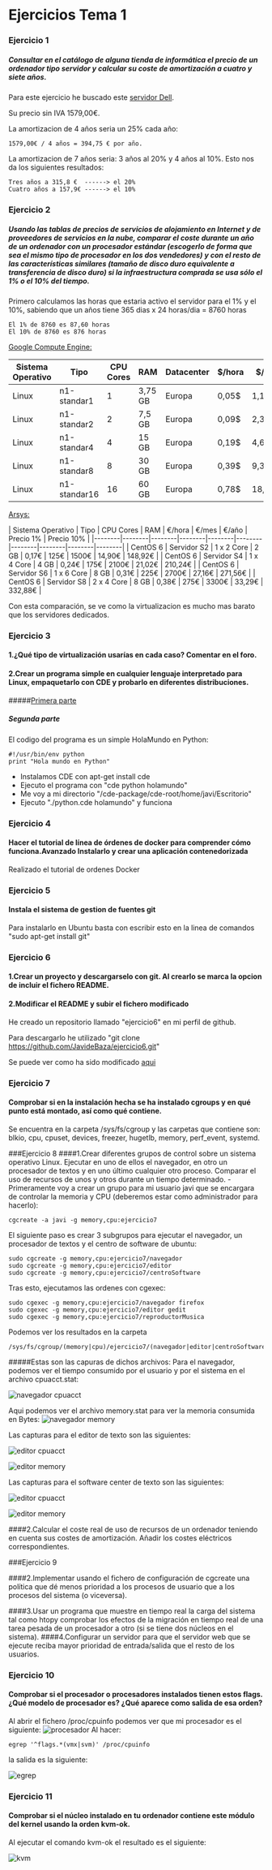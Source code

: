 # Ejercicios Tema 1

### Ejercicio 1
##### Consultar en el catálogo de alguna tienda de informática el precio de un ordenador tipo servidor y calcular su coste de amortización a cuatro y siete años.

Para este ejercicio he buscado este [servidor Dell](http://configure.euro.dell.com/dellstore/config.aspx?oc=pet110ii04&model_id=poweredge-t110-2&c=es&l=es&s=bsd&cs=esbsdt1&).

Su precio sin IVA 1579,00€. 

La amortizacion de 4 años seria un 25% cada año:

	1579,00€ / 4 años = 394,75 € por año. 

La amortizacion de 7 años seria: 3 años al 20% y 4 años al 10%. Esto nos da los siguientes resultados:

	Tres años a 315,8 €  ------> el 20%
    Cuatro años a 157,9€ ------> el 10%


### Ejercicio 2
##### Usando las tablas de precios de servicios de alojamiento en Internet y de proveedores de servicios en la nube, comparar el coste durante un año de un ordenador con un procesador estándar (escogerlo de forma que sea el mismo tipo de procesador en los dos vendedores) y con el resto de las características similares (tamaño de disco duro equivalente a transferencia de disco duro) si la infraestructura comprada se usa sólo el 1% o el 10% del tiempo.

Primero calculamos las horas que estaria activo el servidor para el 1% y el 10%, sabiendo que un años tiene 365 dias x 24 horas/dia = 8760 horas

	El 1% de 8760 es 87,60 horas
    El 10% de 8760 es 876 horas

[Google Compute Engine:](https://cloud.google.com/products/calculator/)

| Sistema Operativo | Tipo | CPU Cores | RAM | Datacenter | $/hora | $/dia | $/mes | $/año | Precio 1% | Precio 10% |
|--------|--------|--------|--------|--------|--------|--------|--------|--------|--------|--------|
| Linux | n1-standar1 | 1 | 3,75 GB | Europa | 0,05$ | 1,16$ | 34,87$ | 418,44$  |  4,38$ | 43,80$ |
| Linux | n1-standar2 | 2 | 7,5 GB | Europa | 0,09$ | 2,33$ | 69,75$ | 837$  |  7,88$ | 78,84$ |
| Linux | n1-standar4 | 4 | 15 GB | Europa | 0,19$ | 4,65$ | 139,49$ |  1673,88$ | 16,64$  | 116,44$ |
| Linux | n1-standar8 | 8 | 30 GB | Europa | 0,39$ | 9,30$ | 278,98$ | 3347,76$  | 34,16$  | 341,64$ |
| Linux | n1-standar16 | 16 | 60 GB | Europa | 0,78$ | 18,60$ | 557,96$ | 6695,52$  | 68,32$  | 683,28$ |


[Arsys:](www.arsys.es/servidores/dedicados)

| Sistema Operativo | Tipo | CPU Cores | RAM | €/hora | €/mes | €/año | Precio 1% | Precio 10% |
|--------|--------|--------|--------|--------|--------|--------|--------|--------|--------|
| CentOS 6 | Servidor S2 | 1 x 2 Core | 2 GB | 0,17€ | 125€ | 1500€ |  14,90€ | 148,92€ |
| CentOS 6 | Servidor S4 | 1 x 4 Core | 4 GB | 0,24€ | 175€ | 2100€ |  21,02€ | 210,24€ |
| CentOS 6 | Servidor S6 | 1 x 6 Core | 8 GB | 0,31€ | 225€ | 2700€ | 27,16€  | 271,56€ |
| CentOS 6 | Servidor S8 | 2 x 4 Core | 8 GB | 0,38€ | 275€ | 3300€ | 33,29€  | 332,88€ |

Con esta comparación, se ve como la virtualizacion es mucho mas barato que los servidores dedicados.

### Ejercicio 3
#### 1.¿Qué tipo de virtualización usarías en cada caso? Comentar en el foro.
#### 2.Crear un programa simple en cualquier lenguaje interpretado para Linux, empaquetarlo con CDE y probarlo en diferentes distribuciones.

#####[Primera parte](https://github.com/JJ/GII-2014/issues/71)

##### Segunda parte

El codigo del programa es un simple HolaMundo en Python:

```
#!/usr/bin/env python
print "Hola mundo en Python"
```

- Instalamos CDE con apt-get install cde
- Ejecuto el programa con "cde python holamundo"
- Me voy a mi directorio "/cde-package/cde-root/home/javi/Escritorio"
- Ejecuto "./python.cde holamundo" y funciona

### Ejercicio 4
#### Hacer el tutorial de línea de órdenes de docker para comprender cómo funciona.Avanzado Instalarlo y crear una aplicación contenedorizada

Realizado el tutorial de ordenes Docker

### Ejercicio 5
#### Instala el sistema de gestion de fuentes git
Para instalarlo en Ubuntu basta con escribir esto en la linea de comandos "sudo apt-get install git"

### Ejercicio 6
#### 1.Crear un proyecto y descargarselo con git. Al crearlo se marca la opcion de incluir el fichero README.
#### 2.Modificar el README y subir el fichero modificado
He creado un repositorio llamado "ejercicio6" en mi perfil de github.

Para descargarlo he utilizado "git clone https://github.com/JavideBaza/ejercicio6.git"

Se puede ver como ha sido modificado [aqui](https://github.com/JavideBaza/ejercicio6/blob/master/README.md)

### Ejercicio 7
#### Comprobar si en la instalación hecha se ha instalado cgroups y en qué punto está montado, así como qué contiene. 
Se encuentra en la carpeta /sys/fs/cgroup y las carpetas que contiene son: blkio, cpu, cpuset, devices, freezer, hugetlb, memory, perf_event, systemd.


###Ejercicio 8
####1.Crear diferentes grupos de control sobre un sistema operativo Linux. Ejecutar en uno de ellos el navegador, en otro un procesador de textos y en uno último cualquier otro proceso. Comparar el uso de recursos de unos y otros durante un tiempo determinado.
-Primeramente voy a crear un grupo para mi usuario javi que se encargara de  controlar la memoria y CPU (deberemos estar como administrador para hacerlo):

	cgcreate -a javi -g memory,cpu:ejercicio7
El siguiente paso es crear 3 subgrupos para ejecutar el navegador, un procesador de textos y el centro de software de ubuntu:

	sudo cgcreate -g memory,cpu:ejercicio7/navegador
	sudo cgcreate -g memory,cpu:ejercicio7/editor
	sudo cgcreate -g memory,cpu:ejercicio7/centroSoftware
    
Tras esto, ejecutamos las ordenes con cgexec:

	sudo cgexec -g memory,cpu:ejercicio7/navegador firefox
	sudo cgexec -g memory,cpu:ejercicio7/editor gedit
	sudo cgexec -g memory,cpu:ejercicio7/reproductorMusica 
Podemos ver los resultados en la carpeta

	/sys/fs/cgroup/(memory|cpu)/ejercicio7/(navegador|editor|centroSoftware)
#####Estas son las capuras de dichos archivos:
Para el navegador, podemos ver el tiempo consumido por el usuario y por el sistema en el archivo cpuacct.stat:

![navegador cpuacct](https://github.com/JavideBaza/GII-2014/blob/master/ejercicios/JavierArandaIzquierdo/Capturas/cpuacct-navegador.png)

Aqui podemos ver el archivo memory.stat para ver la memoria consumida en Bytes:
![navegador memory](https://github.com/JavideBaza/GII-2014/blob/master/ejercicios/JavierArandaIzquierdo/Capturas/memory-navegador.png)

Las capturas para el editor de texto son las siguientes:

![editor cpuacct](https://github.com/JavideBaza/GII-2014/blob/master/ejercicios/JavierArandaIzquierdo/Capturas/cpuacct-editor.png)

![editor memory](https://github.com/JavideBaza/GII-2014/blob/master/ejercicios/JavierArandaIzquierdo/Capturas/memory-editor.png)

Las capturas para el software center de texto son las siguientes:

![editor cpuacct](https://github.com/JavideBaza/GII-2014/blob/master/ejercicios/JavierArandaIzquierdo/Capturas/cpuacct-centroSoftware.png)

![editor memory](https://github.com/JavideBaza/GII-2014/blob/master/ejercicios/JavierArandaIzquierdo/Capturas/memory-centroSoftware.png)


####2.Calcular el coste real de uso de recursos de un ordenador teniendo en cuenta sus costes de amortización. Añadir los costes eléctricos correspondientes.




###Ejercicio 9

####2.Implementar usando el fichero de configuración de cgcreate una política que dé menos prioridad a los procesos de usuario que a los procesos del sistema (o viceversa).

	

####3.Usar un programa que muestre en tiempo real la carga del sistema tal como htopy comprobar los efectos de la migración en tiempo real de una tarea pesada de un procesador a otro (si se tiene dos núcleos en el sistema).
####4.Configurar un servidor para que el servidor web que se ejecute reciba mayor prioridad de entrada/salida que el resto de los usuarios.

### Ejercicio 10
#### Comprobar si el procesador o procesadores instalados tienen estos flags. ¿Qué modelo de procesador es? ¿Qué aparece como salida de esa orden?
Al abrir el fichero /proc/cpuinfo podemos ver que mi procesador es el siguiente:
![procesador](https://github.com/JavideBaza/GII-2014/blob/master/ejercicios/JavierArandaIzquierdo/Capturas/modeloprocesador.png)
Al hacer: 

	egrep '^flags.*(vmx|svm)' /proc/cpuinfo 
la salida es la siguiente:

![egrep](https://github.com/JavideBaza/GII-2014/blob/master/ejercicios/JavierArandaIzquierdo/Capturas/egrep.png)

### Ejercicio 11
#### Comprobar si el núcleo instalado en tu ordenador contiene este módulo del kernel usando la orden kvm-ok.

Al ejecutar el comando kvm-ok el resultado es el siguiente:

![kvm](https://github.com/JavideBaza/GII-2014/blob/master/ejercicios/JavierArandaIzquierdo/Capturas/kmv-ok.png)




